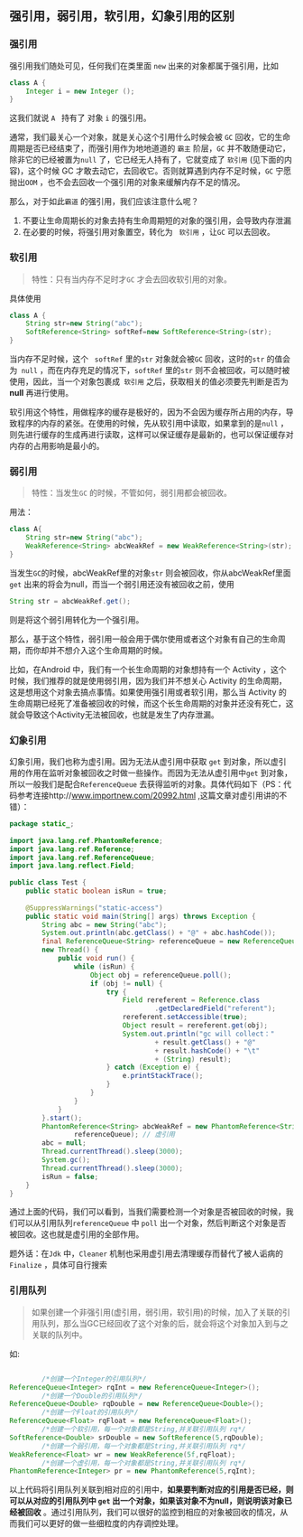 ## 强引用，弱引用，软引用，幻象引用的区别

### 强引用

强引用我们随处可见，任何我们在类里面 ``new`` 出来的对象都属于强引用，比如

```java
class A {
	Integer i = new Integer ();   
}
```

这我们就说 ``A `` 持有了 对象 ``i`` 的强引用。

通常，我们最关心一个对象，就是关心这个引用什么时候会被 ``GC`` 回收，它的生命周期是否已经结束了，而强引用作为地地道道的 `` 霸主 `` 阶层，``GC`` 并不敢随便动它，除非它的已经被置为`` null `` 了，它已经无人持有了，它就变成了 `` 软引用 ``  (见下面的内容)，这个时候 GC 才敢去动它，去回收它。否则就算遇到内存不足时候，``GC`` 宁愿抛出``OOM`` ，也不会去回收一个强引用的对象来缓解内存不足的情况。

那么，对于如此``霸道`` 的强引用，我们应该注意什么呢？

1. 不要让生命周期长的对象去持有生命周期短的对象的强引用，会导致内存泄漏
2. 在必要的时候，将强引用对象置空，转化为 `` 软引用`` ，让``GC`` 可以去回收。

### 软引用

> 特性：只有当内存不足时才``GC`` 才会去回收软引用的对象。

具体使用

```java
class A {
    String str=new String("abc");                                     	// 强引用
 	SoftReference<String> softRef=new SoftReference<String>(str);	 	// 转为软引用
}
```

当内存不足时候，这个 `` softRef``  里的``str`` 对象就会被``GC`` 回收，这时的``str`` 的值会为`` null`` ，而在内存充足的情况下，``softRef`` 里的``str`` 则不会被回收，可以随时被使用，因此，当一个对象包裹成`` 软引用`` 之后，获取相关的值必须要先判断是否为**null** 再进行使用。

软引用这个特性，用做程序的缓存是极好的，因为不会因为缓存所占用的内存，导致程序的内存的紧张。在使用的时候，先从软引用中读取，如果拿到的是``null`` ，则先进行缓存的生成再进行读取，这样可以保证缓存是最新的，也可以保证缓存对内存的占用影响是最小的。

### 弱引用

> 特性：当发生``GC`` 的时候，不管如何，弱引用都会被回收。

用法：

```java
class A{
    String str=new String("abc");    									//	强引用
	WeakReference<String> abcWeakRef = new WeakReference<String>(str);	//	转为弱引用
}
```

当发生``GC``的时候，abcWeakRef里的对象``str`` 则会被回收，你从abcWeakRef里面``get`` 出来的将会为null，而当一个弱引用还没有被回收之前，使用

```java
String str = abcWeakRef.get();
```

则是将这个弱引用转化为一个强引用。

那么，基于这个特性，弱引用一般会用于偶尔使用或者这个对象有自己的生命周期，而你却并不想介入这个生命周期的时候。

比如，在Android 中，我们有一个长生命周期的对象想持有一个 Activity ，这个时候，我们推荐的就是使用弱引用，因为我们并不想关心 Activity 的生命周期，这是想用这个对象去搞点事情。如果使用强引用或者软引用，那么当 Activity 的生命周期已经死了准备被回收的时候，而这个长生命周期的对象并还没有死亡，这就会导致这个Activity无法被回收，也就是发生了内存泄漏。

### 幻象引用

幻象引用，我们也称为虚引用。因为无法从虚引用中获取 ``get`` 到对象，所以虚引用的作用在监听对象被回收之时做一些操作。而因为无法从虚引用中``get`` 到对象，所以一般我们是配合``ReferenceQueue`` 去获得监听的对象。具体代码如下（PS：代码参考连接http://www.importnew.com/20992.html ,这篇文章对虚引用讲的不错）：

```java
package static_;
 
import java.lang.ref.PhantomReference;
import java.lang.ref.Reference;
import java.lang.ref.ReferenceQueue;
import java.lang.reflect.Field;
 
public class Test {
    public static boolean isRun = true;
 
    @SuppressWarnings("static-access")
    public static void main(String[] args) throws Exception {
        String abc = new String("abc");
        System.out.println(abc.getClass() + "@" + abc.hashCode());
        final ReferenceQueue<String> referenceQueue = new ReferenceQueue<String>();
        new Thread() {
            public void run() {
                while (isRun) {
                    Object obj = referenceQueue.poll();
                    if (obj != null) {
                        try {
                            Field rereferent = Reference.class
                                    .getDeclaredField("referent");
                            rereferent.setAccessible(true);
                            Object result = rereferent.get(obj);
                            System.out.println("gc will collect："
                                    + result.getClass() + "@"
                                    + result.hashCode() + "\t"
                                    + (String) result);
                        } catch (Exception e) {
                            e.printStackTrace();
                        }
                    }
                }
            }
        }.start();
        PhantomReference<String> abcWeakRef = new PhantomReference<String>(abc,
                referenceQueue); // 虚引用
        abc = null;
        Thread.currentThread().sleep(3000);
        System.gc();
        Thread.currentThread().sleep(3000);
        isRun = false;
    }
}
```

通过上面的代码，我们可以看到，当我们需要检测一个对象是否被回收的时候，我们可以从引用队列``referenceQueue`` 中 ``poll``  出一个对象，然后判断这个对象是否被回收。这也就是虚引用的全部作用。

题外话：在``Jdk`` 中，``Cleaner`` 机制也采用虚引用去清理缓存而替代了被人诟病的``Finalize`` ，具体可自行搜索

### 引用队列

> 如果创建一个非强引用(虚引用，弱引用，软引用)的时候，加入了关联的引用队列，那么当GC已经回收了这个对象的后，就会将这个对象加入到与之关联的队列中。

如:

```java

        /*创建一个Integer的引用队列*/
ReferenceQueue<Integer> rqInt = new ReferenceQueue<Integer>();
        /*创建一个Double的引用队列*/
ReferenceQueue<Double> rqDouble = new ReferenceQueue<Double>();
        /*创建一个Float的引用队列*/
ReferenceQueue<Float> rqFloat = new ReferenceQueue<Float>();
        /*创建一个软引用，每一个对象都是String,并关联引用队列 rq*/
SoftReference<Double> srDouble = new SoftReference(5,rqDouble);
        /*创建一个弱引用，每一个对象都是String,并关联引用队列 rq*/
WeakReference<Float> wr = new WeakReference(5f,rqFloat);
        /*创建一个虚引用，每一个对象都是String,并关联引用队列 rq*/
PhantomReference<Integer> pr = new PhantomReference(5,rqInt);
```

以上代码将引用队列关联到相对应的引用中，**如果要判断对应的引用是否已经，则可以从对应的引用队列中 ``get`` 出一个对象，如果该对象不为null，则说明该对象已经被回收** 。通过引用队列，我们可以很好的监控到相应的对象被回收的情况，从而我们可以更好的做一些细粒度的内存调控处理。
